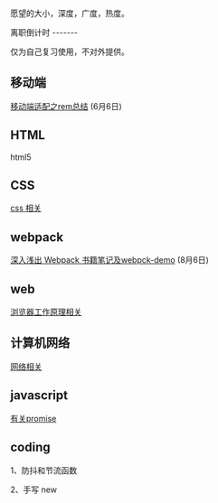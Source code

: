 愿望的大小，深度，广度，热度。

离职倒计时 -------

仅为自己复习使用，不对外提供。

## 移动端

[移动端适配之rem总结](./mobile/rem.md) (6月6日)

## HTML

html5 

## CSS

[css 相关](./css)

## webpack

[深入浅出 Webpack 书籍笔记及webpck-demo](./webpack) (8月6日)

## web

[浏览器工作原理相关](./browser-works/browser.md)

## 计算机网络

[网络相关](./network)

## javascript

[有关promise](./promise)

## coding

1、防抖和节流函数

2、手写 new


